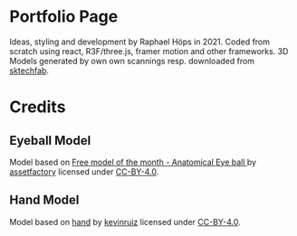 

<h1>Portfolio Page</h1>
Ideas, styling and development by Raphael Höps in 2021.
Coded from scratch using react, R3F/three.js, framer motion and other frameworks.
3D Models generated by own own scannings resp. downloaded from <a href="https://sketchfab.com">sktechfab</a>.

<h1>Credits</h1>
<h2>Eyeball Model</h2>
Model based on <a href="https://sketchfab.com/3d-models/free-model-of-the-month-anatomical-eye-ball-281784b8e6ff4713991cdee224f07b09">
    Free model of the month - Anatomical Eye ball
</a>
by <a href="https://sketchfab.com/assetfactory">assetfactory</a> licensed under
<a href="http://creativecommons.org/licenses/by/4.0/">CC-BY-4.0</a>.

<h2>Hand Model</h2>
Model based on <a href="https://sketchfab.com/3d-models/hand-a43c9c9059b24e2aa4af08d1a76f0916">hand</a>
by <a href="https://sketchfab.com/kevinruiz">kevinruiz</a> licensed under
<a href="http://creativecommons.org/licenses/by/4.0/">CC-BY-4.0</a>.

